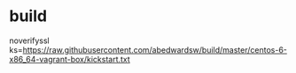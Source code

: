 # build
noverifyssl ks=https://raw.githubusercontent.com/abedwardsw/build/master/centos-6-x86_64-vagrant-box/kickstart.txt
